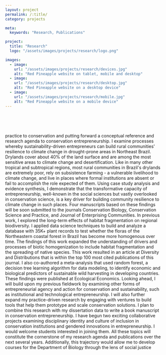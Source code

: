 ```yaml
---
layout: project
permalink: /:title/
category: projects

meta:
  keywords: "Research, Publications"

project:
  title: "Research"
  logo: "/assets/images/projects/research/logo.png"

images:
  - image:
    url: "/assets/images/projects/research/devices.jpg"
    alt: "Red Pineapple website on tablet, mobile and desktop"
  - image:
    url: "/assets/images/projects/research/desktop.jpg"
    alt: "Red Pineapple website on a desktop device"
  - image:
    url: "/assets/images/projects/research/mobile.jpg"
    alt: "Red Pineapple website on a mobile device"
---
```

<p style="padding-top:50px">

<p>practice to conservation and putting forward a conceptual reference and research agenda to conservation entrepreneurship. I examine processes whereby sustainability-driven entrepreneurs can build rural communities' resilience to climate change in drought-prone areas in Northeast Brazil. Drylands cover about 40% of the land surface and are among the most sensitive areas to climate change and desertification. Like in many other tropical and subtropical regions, most rural communities in Brazil's drylands are extremely poor, rely on subsistence farming - a vulnerable livelihood to climate change, and live in places where formal institutions are absent or fail to accomplish the role expected of them. Using case study analysis and evidence synthesis, I demonstrate that the transformative capacity of entrepreneurship, well-known in the social sciences but vastly overlooked in conservation science, is a key driver for building community resilience to climate change in such places. Four manuscripts based on these findings will be soon submitted to the journals Conservation Biology, Conservation Science and Practice, and Journal of Enterprising Communities.
In previous work, I explored the long-term effects of habitat fragmentation on regional biodiversity. I applied data science techniques to build and analyze a database with 35K+ plant records to test whether the floras of the Northeastern coastal forest in Brazil has become more homogenous over time. The findings of this work expanded the understanding of drivers and processes of biotic homogenization to include habitat fragmentation and the spreading of native species. This work resulted in an article at Diversity and Distributions that is within the top 100 most cited publications of this journal. I also co-authored a meta-analysis that used random forest, a decision tree learning algorithm for data modeling, to identify economic and biological predictors of sustainable wild harvesting in developing countries. These findings were published at Ecological Economics.
Looking ahead, I will build upon my previous fieldwork by examining other forms of entrepreneurial agency and action for conservation and sustainability, such as institutional and technological entrepreneurship. I will also further expand my practice-driven research by engaging with ventures to build tools that help them prototype and scale conservation solutions. I plan to combine this research with my dissertation data to write a book manuscript in conservation entrepreneurship. I have begun two exciting collaborative projects examining disciplinary identity and culture of inclusion in conservation institutions and gendered innovations in entrepreneurship. I would welcome students interested in joining them. All these topics will constitute the cornerstone of my research agenda and publications over the next several years. Additionally, this trajectory would allow me to develop courses for the Department of Biology through the lens of social justice</p>
